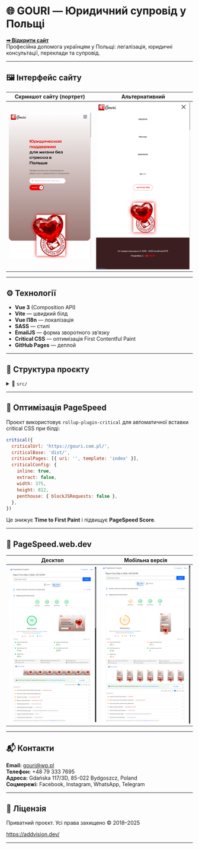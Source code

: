 # 🌐 GOURI — Юридичний супровід у Польщі

**[➡ Відкрити сайт](http://gouri.com.pl/)**  
Професійна допомога українцям у Польщі: легалізація, юридичні консультації, переклади та супровід.

---

## 🖼️ Інтерфейс сайту

| Скриншот сайту (портрет) | Альтернативний |
|--------------------------|----------------|
| ![portrait](docs/portrait.png) | ![portrait_](docs/portrait_.png) |

---

## ⚙️ Технології

- **Vue 3** (Composition API)
- **Vite** — швидкий білд
- **Vue I18n** — локалізація
- **SASS** — стилі
- **EmailJS** — форма зворотного зв’язку
- **Critical CSS** — оптимізація First Contentful Paint
- **GitHub Pages** — деплой

---

## 📁 Структура проєкту

<details>
<summary>📂 <code>src/</code></summary>

```txt
App.vue              # Основний layout з усіма секціями
components/          # Всі секції сторінки (Hero, About, FAQ тощо)
directives/          # Кастомні директиви
i18n/                # Файли локалізації
assets/              # Зображення та ресурси
style.css            # Глобальні стилі
```
</details>

---

## 🎯 Оптимізація PageSpeed

Проєкт використовує `rollup-plugin-critical` для автоматичної вставки critical CSS при білді:

```js
critical({
  criticalUrl: 'https://gouri.com.pl/',
  criticalBase: 'dist/',
  criticalPages: [{ uri: '', template: 'index' }],
  criticalConfig: {
    inline: true,
    extract: false,
    width: 375,
    height: 812,
    penthouse: { blockJSRequests: false },
  },
})
```

Це знижує **Time to First Paint** і підвищує **PageSpeed Score**.

---

## 🚀 PageSpeed.web.dev

| Десктоп | Мобільна версія |
|--------|-----------------|
| ![desktop](docs/desktop.png) | ![mobile](docs/mobile.png) |

---

## 📬 Контакти

**Email:** gouri@wp.pl  
**Телефон:** +48 79 333 7695  
**Адреса:** Gdańska 117/3D, 85-022 Bydgoszcz, Poland  
**Соцмережі:** Facebook, Instagram, WhatsApp, Telegram

---

## 📄 Ліцензія

Приватний проєкт. Усі права захищено © 2018–2025

https://addvision.dev/

---
